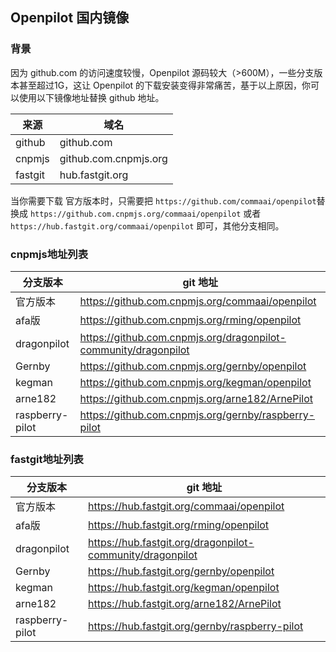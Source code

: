 ## Openpilot 国内镜像

### 背景

因为 github.com 的访问速度较慢，Openpilot 源码较大（>600M），一些分支版本甚至超过1G，这让 Openpilot 的下载安装变得非常痛苦，基于以上原因，你可以使用以下镜像地址替换 github 地址。


来源|域名
-|-
github| github.com
cnpmjs| github.com.cnpmjs.org
fastgit| hub.fastgit.org

当你需要下载 官方版本时，只需要把  `https://github.com/commaai/openpilot`替换成  `https://github.com.cnpmjs.org/commaai/openpilot` 或者 `https://hub.fastgit.org/commaai/openpilot` 即可，其他分支相同。


### cnpmjs地址列表

分支版本|git 地址
-|-
官方版本|https://github.com.cnpmjs.org/commaai/openpilot
afa版|https://github.com.cnpmjs.org/rming/openpilot
dragonpilot|https://github.com.cnpmjs.org/dragonpilot-community/dragonpilot
Gernby|https://github.com.cnpmjs.org/gernby/openpilot
kegman|https://github.com.cnpmjs.org/kegman/openpilot
arne182|https://github.com.cnpmjs.org/arne182/ArnePilot
raspberry-pilot|https://github.com.cnpmjs.org/gernby/raspberry-pilot


### fastgit地址列表

分支版本|git 地址
-|-
官方版本|https://hub.fastgit.org/commaai/openpilot
afa版|https://hub.fastgit.org/rming/openpilot
dragonpilot|https://hub.fastgit.org/dragonpilot-community/dragonpilot
Gernby|https://hub.fastgit.org/gernby/openpilot
kegman|https://hub.fastgit.org/kegman/openpilot
arne182|https://hub.fastgit.org/arne182/ArnePilot
raspberry-pilot|https://hub.fastgit.org/gernby/raspberry-pilot

